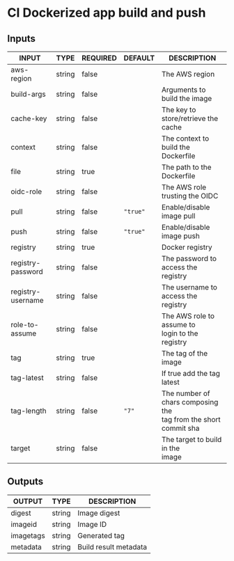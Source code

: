 # CI Dockerized app build and push

## Inputs

<!-- AUTO-DOC-INPUT:START - Do not remove or modify this section -->

|       INPUT       |  TYPE  | REQUIRED | DEFAULT  |                            DESCRIPTION                             |
|-------------------|--------|----------|----------|--------------------------------------------------------------------|
|    aws-region     | string |  false   |          |                           The AWS region                           |
|    build-args     | string |  false   |          |                    Arguments to build the image                    |
|     cache-key     | string |  false   |          |                The key to store/retrieve the cache                 |
|      context      | string |  false   |          |                The context to build the Dockerfile                 |
|       file        | string |   true   |          |                     The path to the Dockerfile                     |
|     oidc-role     | string |  false   |          |                   The AWS role trusting the OIDC                   |
|       pull        | string |  false   | `"true"` |                     Enable/disable image pull                      |
|       push        | string |  false   | `"true"` |                     Enable/disable image push                      |
|     registry      | string |   true   |          |                          Docker registry                           |
| registry-password | string |  false   |          |                The password to access the registry                 |
| registry-username | string |  false   |          |                The username to access the registry                 |
|  role-to-assume   | string |  false   |          |         The AWS role to assume to<br>login to the registry         |
|        tag        | string |   true   |          |                        The tag of the image                        |
|    tag-latest     | string |  false   |          |                     If true add the tag latest                     |
|    tag-length     | string |  false   |  `"7"`   | The number of chars composing the<br>tag from the short commit sha |
|      target       | string |  false   |          |                The target to build in the<br>image                 |

<!-- AUTO-DOC-INPUT:END -->

## Outputs

<!-- AUTO-DOC-OUTPUT:START - Do not remove or modify this section -->

|  OUTPUT   |  TYPE  |      DESCRIPTION      |
|-----------|--------|-----------------------|
|  digest   | string |     Image digest      |
|  imageid  | string |       Image ID        |
| imagetags | string |     Generated tag     |
| metadata  | string | Build result metadata |

<!-- AUTO-DOC-OUTPUT:END -->
